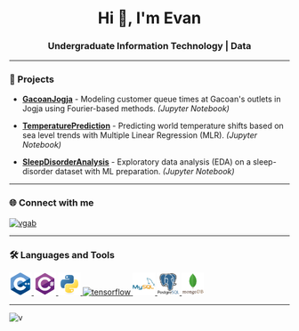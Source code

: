 <h1 align="center">Hi 👋, I'm Evan</h1>
<h3 align="center">Undergraduate Information Technology | Data</h3>

---

<h3 align="left">🚀 Projects</h3>

- [**GacoanJogja**](https://github.com/DevanWestley/GacoanJogja) - Modeling customer queue times at Gacoan's outlets in Jogja using Fourier-based methods. *(Jupyter Notebook)* 

- [**TemperaturePrediction**](https://github.com/DevanWestley/TemperaturePrediction) - Predicting world temperature shifts based on sea level trends with Multiple Linear Regression (MLR). *(Jupyter Notebook)*  

- [**SleepDisorderAnalysis**](https://github.com/DevanWestley/SleepDisorderAnalysis) - Exploratory data analysis (EDA) on a sleep-disorder dataset with ML preparation. *(Jupyter Notebook)*  
---

<h3 align="left">🌐 Connect with me</h3>
<p align="left">
<a href="www.linkedin.com/in/devanwestley" target="blank">
  <img align="center" src="https://raw.githubusercontent.com/rahuldkjain/github-profile-readme-generator/master/src/images/icons/Social/linked-in-alt.svg" alt="vgab" height="30" width="40" />
</a>
</p>

---

<h3 align="left">🛠️ Languages and Tools</h3>
<p align="left"> 
  <a href="https://www.w3schools.com/cpp/" target="_blank"> 
    <img src="https://raw.githubusercontent.com/devicons/devicon/master/icons/cplusplus/cplusplus-original.svg" alt="cplusplus" width="40" height="40"/> 
  </a> 
  <a href="https://dotnet.microsoft.com/" target="_blank"> 
    <img src="https://raw.githubusercontent.com/devicons/devicon/master/icons/csharp/csharp-original.svg" alt="csharp" width="40" height="40"/> 
  </a>
  <a href="https://www.python.org" target="_blank"> 
    <img src="https://raw.githubusercontent.com/devicons/devicon/master/icons/python/python-original.svg" alt="python" width="40" height="40"/> 
  </a> 
  <a href="https://www.tensorflow.org" target="_blank"> 
    <img src="https://www.vectorlogo.zone/logos/tensorflow/tensorflow-icon.svg" alt="tensorflow" width="40" height="40"/> 
  </a> 
  <a href="https://www.mysql.com/" target="_blank"> 
    <img src="https://raw.githubusercontent.com/devicons/devicon/master/icons/mysql/mysql-original-wordmark.svg" alt="mysql" width="40" height="40"/> 
  </a>
  <a href="https://www.postgresql.org" target="_blank"> 
    <img src="https://raw.githubusercontent.com/devicons/devicon/master/icons/postgresql/postgresql-original-wordmark.svg" alt="postgresql" width="40" height="40"/> 
  </a> 
  <a href="https://www.mongodb.com/" target="_blank"> 
    <img src="https://raw.githubusercontent.com/devicons/devicon/master/icons/mongodb/mongodb-original-wordmark.svg" alt="mongodb" width="40" height="40"/> 
  </a> 
</p>

---

<p>
  <img align="left" src="https://github-readme-stats.vercel.app/api/top-langs?username=v&show_icons=true&locale=en&layout=compact" alt="v" />
</p>




